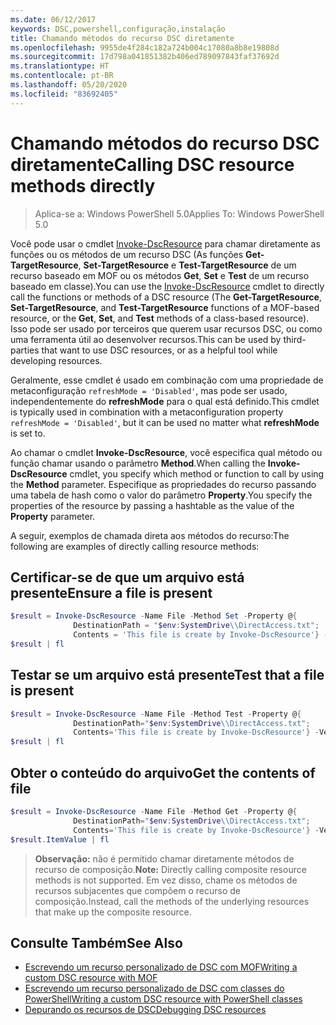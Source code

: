 ```yaml
---
ms.date: 06/12/2017
keywords: DSC,powershell,configuração,instalação
title: Chamando métodos do recurso DSC diretamente
ms.openlocfilehash: 9955de4f284c182a724b004c17080a8b8e19808d
ms.sourcegitcommit: 17d798a041851382b406ed789097843faf37692d
ms.translationtype: HT
ms.contentlocale: pt-BR
ms.lasthandoff: 05/20/2020
ms.locfileid: "83692405"
---
```

# <a name="calling-dsc-resource-methods-directly"></a><span data-ttu-id="0a0ae-103">Chamando métodos do recurso DSC diretamente</span><span class="sxs-lookup"><span data-stu-id="0a0ae-103">Calling DSC resource methods directly</span></span>

><span data-ttu-id="0a0ae-104">Aplica-se a: Windows PowerShell 5.0</span><span class="sxs-lookup"><span data-stu-id="0a0ae-104">Applies To: Windows PowerShell 5.0</span></span>

<span data-ttu-id="0a0ae-105">Você pode usar o cmdlet [Invoke-DscResource](/powershell/module/PSDesiredStateConfiguration/Invoke-DscResource) para chamar diretamente as funções ou os métodos de um recurso DSC (As funções **Get-TargetResource**, **Set-TargetResource** e **Test-TargetResource** de um recurso baseado em MOF ou os métodos **Get**, **Set** e **Test** de um recurso baseado em classe).</span><span class="sxs-lookup"><span data-stu-id="0a0ae-105">You can use the [Invoke-DscResource](/powershell/module/PSDesiredStateConfiguration/Invoke-DscResource) cmdlet to directly call the functions or methods of a DSC resource (The **Get-TargetResource**, **Set-TargetResource**, and **Test-TargetResource** functions of a MOF-based resource, or the **Get**, **Set**, and **Test** methods of a class-based resource).</span></span>
<span data-ttu-id="0a0ae-106">Isso pode ser usado por terceiros que querem usar recursos DSC, ou como uma ferramenta útil ao desenvolver recursos.</span><span class="sxs-lookup"><span data-stu-id="0a0ae-106">This can be used by third-parties that want to use DSC resources, or as a helpful tool while developing resources.</span></span>

<span data-ttu-id="0a0ae-107">Geralmente, esse cmdlet é usado em combinação com uma propriedade de metaconfiguração `refreshMode = 'Disabled'`, mas pode ser usado, independentemente do **refreshMode** para o qual está definido.</span><span class="sxs-lookup"><span data-stu-id="0a0ae-107">This cmdlet is typically used in combination with a metaconfiguration property `refreshMode = 'Disabled'`, but it can be used no matter what **refreshMode** is set to.</span></span>

<span data-ttu-id="0a0ae-108">Ao chamar o cmdlet **Invoke-DscResource**, você especifica qual método ou função chamar usando o parâmetro **Method**.</span><span class="sxs-lookup"><span data-stu-id="0a0ae-108">When calling the **Invoke-DscResource** cmdlet, you specify which method or function to call by using the **Method** parameter.</span></span> <span data-ttu-id="0a0ae-109">Especifique as propriedades do recurso passando uma tabela de hash como o valor do parâmetro **Property**.</span><span class="sxs-lookup"><span data-stu-id="0a0ae-109">You specify the properties of the resource by passing a hashtable as the value of the **Property** parameter.</span></span>

<span data-ttu-id="0a0ae-110">A seguir, exemplos de chamada direta aos métodos do recurso:</span><span class="sxs-lookup"><span data-stu-id="0a0ae-110">The following are examples of directly calling resource methods:</span></span>

## <a name="ensure-a-file-is-present"></a><span data-ttu-id="0a0ae-111">Certificar-se de que um arquivo está presente</span><span class="sxs-lookup"><span data-stu-id="0a0ae-111">Ensure a file is present</span></span>

```powershell
$result = Invoke-DscResource -Name File -Method Set -Property @{
              DestinationPath = "$env:SystemDrive\\DirectAccess.txt";
              Contents = 'This file is create by Invoke-DscResource'} -Verbose
$result | fl
```

## <a name="test-that-a-file-is-present"></a><span data-ttu-id="0a0ae-112">Testar se um arquivo está presente</span><span class="sxs-lookup"><span data-stu-id="0a0ae-112">Test that a file is present</span></span>

```powershell
$result = Invoke-DscResource -Name File -Method Test -Property @{
              DestinationPath="$env:SystemDrive\\DirectAccess.txt";
              Contents='This file is create by Invoke-DscResource'} -Verbose
$result | fl
```

## <a name="get-the-contents-of-file"></a><span data-ttu-id="0a0ae-113">Obter o conteúdo do arquivo</span><span class="sxs-lookup"><span data-stu-id="0a0ae-113">Get the contents of file</span></span>

```powershell
$result = Invoke-DscResource -Name File -Method Get -Property @{
              DestinationPath="$env:SystemDrive\\DirectAccess.txt";
              Contents='This file is create by Invoke-DscResource'} -Verbose
$result.ItemValue | fl
```

><span data-ttu-id="0a0ae-114">**Observação:** não é permitido chamar diretamente métodos de recurso de composição.</span><span class="sxs-lookup"><span data-stu-id="0a0ae-114">**Note:** Directly calling composite resource methods is not supported.</span></span> <span data-ttu-id="0a0ae-115">Em vez disso, chame os métodos de recursos subjacentes que compõem o recurso de composição.</span><span class="sxs-lookup"><span data-stu-id="0a0ae-115">Instead, call the methods of the underlying resources that make up the composite resource.</span></span>

## <a name="see-also"></a><span data-ttu-id="0a0ae-116">Consulte Também</span><span class="sxs-lookup"><span data-stu-id="0a0ae-116">See Also</span></span>

- [<span data-ttu-id="0a0ae-117">Escrevendo um recurso personalizado de DSC com MOF</span><span class="sxs-lookup"><span data-stu-id="0a0ae-117">Writing a custom DSC resource with MOF</span></span>](../resources/authoringResourceMOF.md)
- [<span data-ttu-id="0a0ae-118">Escrevendo um recurso personalizado de DSC com classes do PowerShell</span><span class="sxs-lookup"><span data-stu-id="0a0ae-118">Writing a custom DSC resource with PowerShell classes</span></span>](../resources/authoringResourceClass.md)
- [<span data-ttu-id="0a0ae-119">Depurando os recursos de DSC</span><span class="sxs-lookup"><span data-stu-id="0a0ae-119">Debugging DSC resources</span></span>](../troubleshooting/debugResource.md)
